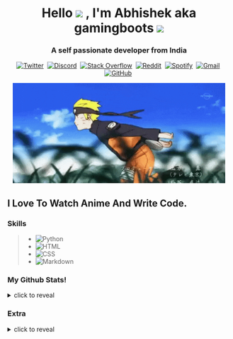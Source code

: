 <h1 align="center">Hello <img src="https://media.giphy.com/media/mGcNjsfWAjY5AEZNw6/giphy.gif" width="50"> , I'm Abhishek aka gamingboots <img src="https://media.giphy.com/media/VgCDAzcKvsR6OM0uWg/giphy.gif" width="50"></h1>
<h3 align="center">A self passionate developer from India</h3>

<div align="center">

[![Twitter](https://img.shields.io/badge/Twitter-%231DA1F2.svg?style=for-the-badge&logo=Twitter&logoColor=white)](https://twitter.com/gamingbootsytx)&nbsp;
[![Discord](https://img.shields.io/badge/Discord_Server-%237289DA.svg?style=for-the-badge&logo=discord&logoColor=white)](https://discord.gg/ATzc2XQNnM)&nbsp;
[![Stack Overflow](https://img.shields.io/badge/-Stackoverflow-FE7A16?style=for-the-badge&logo=stack-overflow&logoColor=white)](https://stackoverflow.com/users/17571813/abgy)&nbsp;
[![Reddit](https://img.shields.io/badge/Reddit-FF4500?style=for-the-badge&logo=reddit&logoColor=white)](https://reddit.com/user/gamingboots)&nbsp;
[![Spotify](https://img.shields.io/badge/Spotify-1ED760?style=for-the-badge&logo=spotify&logoColor=white)](https://open.spotify.com/user/31i62mcelo4lhqymrkghdcbexyxa)&nbsp;
[![Gmail](https://img.shields.io/badge/Gmail-D14836?style=for-the-badge&logo=gmail&logoColor=white)](mailto:gamngboots19@gmail.com)&nbsp;
[![GitHub](https://img.shields.io/badge/GitHub-%23121011.svg?style=for-the-badge&logo=github&logoColor=white)](https://github.com/gamingboots)&nbsp;
</div>
<div align="center"><img src="./Media/banner_.gif"></div>

## I Love To Watch Anime And Write Code.


### Skills

> - ![Python](https://img.shields.io/badge/-Python-05122A?style=for-the-badge&logo=python)&nbsp;
> - ![HTML](https://img.shields.io/badge/-HTML-05122A?style=for-the-badge&logo=HTML5)&nbsp;
> - ![CSS](https://img.shields.io/badge/-CSS-05122A?style=for-the-badge&logo=CSS3&logoColor=1572B6)&nbsp;
> - ![Markdown](https://img.shields.io/badge/-Markdown-05122A?style=for-the-badge&logo=markdown&logoColor=1572B6)&nbsp;
### My Github Stats!

<details>
  <summary>click to reveal</summary>
  <div>
    <br>
    <img src="https://github-readme-stats.vercel.app/api?username=gamingboots&show_icons=true&theme=radical">
    <img src="https://github-readme-streak-stats.herokuapp.com/?user=gamingboots&theme=radical">
    <img src="https://github-readme-stats.vercel.app/api/top-langs/?username=gamingboots&theme=radical">
  </div>
</details>

### Extra
<details>
  <summary>click to reveal</summary>
<a href="https://open.spotify.com/user/31i62mcelo4lhqymrkghdcbexyxa">

[![spotify-github-profile](https://spotify-github-profile.vercel.app/api/view?uid=31i62mcelo4lhqymrkghdcbexyxa&cover_image=true&theme=novatorem&bar_color=53b14f&bar_color_cover=true)](https://spotify-github-profile.vercel.app/api/view?uid=rwu8m7m34mit13j931l5618p5&redirect=true)

<img align="middle" src="https://discord.c99.nl/widget/theme-3/760774187357962262.png">
</a>
</p>
</div>
